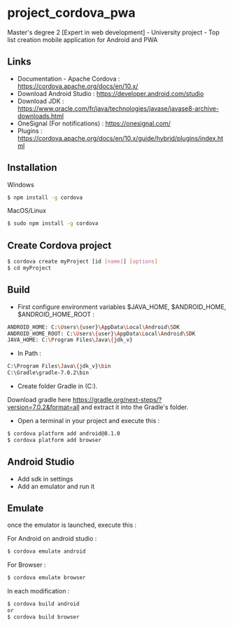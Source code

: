 # project_cordova_pwa
Master's degree 2 [Expert in web development] - University project - Top list creation mobile application for Android and PWA


## Links
- Documentation - Apache Cordova : https://cordova.apache.org/docs/en/10.x/
- Download Android Studio : https://developer.android.com/studio
- Download JDK : https://www.oracle.com/fr/java/technologies/javase/javase8-archive-downloads.html
- OneSignal (For notifications) : https://onesignal.com/
- Plugins : https://cordova.apache.org/docs/en/10.x/guide/hybrid/plugins/index.html


## Installation

Windows

```bash
$ npm install -g cordova
```

MacOS/Linux

```bash
$ sudo npm install -g cordova
```


## Create Cordova project

```bash
$ cordova create myProject [id [name]] [options]
$ cd myProject
```


## Build 

- First configure environment variables $JAVA_HOME, $ANDROID_HOME, $ANDROID_HOME_ROOT :

```bash
ANDROID_HOME: C:\Users\{user}\AppData\Local\Android\SDK
ANDROID_HOME_ROOT: C:\Users\{user}\AppData\Local\Android\SDK
JAVA_HOME: C:\Program Files\Java\{jdk_v}
```

- In Path :

```bash
C:\Program Files\Java\{jdk_v}\bin
C:\Gradle\gradle-7.0.2\bin
```

- Create folder Gradle in (C:). 

Download gradle here https://gradle.org/next-steps/?version=7.0.2&format=all and extract it into the Gradle's folder.

- Open a terminal in your project and execute this :

```bash
$ cordova platform add android@8.1.0
$ cordova platform add browser
```


## Android Studio

- Add sdk in settings
- Add an emulator and run it


## Emulate

once the emulator is launched, execute this :

For Android on android studio :
```bash
$ cordova emulate android
```

For Browser :
```bash
$ cordova emulate browser
```

In each modification :
```bash
$ cordova build android
or
$ cordova build browser
```
